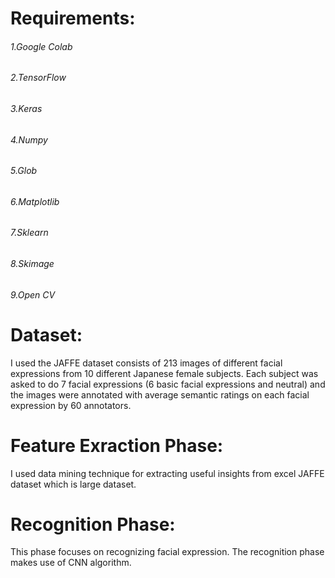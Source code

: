 # Requirements:
###### 1.Google Colab
###### 2.TensorFlow
###### 3.Keras
###### 4.Numpy
###### 5.Glob
###### 6.Matplotlib
###### 7.Sklearn
###### 8.Skimage
###### 9.Open CV





# Dataset:
I used the JAFFE dataset consists of 213 images of different facial expressions from 10 different Japanese female subjects. Each subject was asked to do 7 facial expressions (6 basic facial expressions and neutral) and the images were annotated with average semantic ratings on each facial expression by 60 annotators.

# Feature Exraction Phase:
I used data mining technique for extracting useful insights from excel JAFFE dataset which is large dataset.

# Recognition Phase:
This phase focuses on recognizing facial expression. The recognition phase makes use of CNN algorithm.

